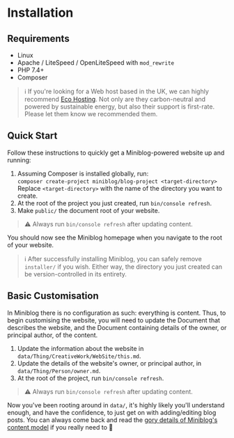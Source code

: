 # Installation

## Requirements

- Linux
- Apache / LiteSpeed / OpenLiteSpeed with `mod_rewrite`
- PHP 7.4+
- Composer

> :information_source: If you're looking for a Web host based in the UK, we can highly recommend [Eco Hosting](https://www.ecohosting.co.uk/).  Not only are they carbon-neutral and powered by sustainable energy, but also their support is first-rate.  Please let them know we recommended them.

## Quick Start

Follow these instructions to quickly get a Miniblog-powered website up and running:

1. Assuming Composer is installed globally, run:\
`composer create-project miniblog/blog-project <target-directory>`\
Replace `<target-directory>` with the name of the directory you want to create.
1. At the root of the project you just created, run `bin/console refresh`.
1. Make `public/` the document root of your website.

> :warning: Always run `bin/console refresh` after updating content.

You should now see the Miniblog homepage when you navigate to the root of your website.

> :information_source: After successfully installing Miniblog, you can safely remove `installer/` if you wish.  Either way, the directory you just created can be version-controlled in its entirety.

## Basic Customisation

In Miniblog there is no configuration as such: everything is content.  Thus, to begin customising the website, you will need to update the Document that describes the website, and the Document containing details of the owner, or principal author, of the content.

1. Update the information about the website in `data/Thing/CreativeWork/WebSite/this.md`.
1. Update the details of the website's owner, or principal author, in `data/Thing/Person/owner.md`.
1. At the root of the project, run `bin/console refresh`.

> :warning: Always run `bin/console refresh` after updating content.

Now you've been rooting around in `data/`, it's highly likely you'll understand enough, and have the confidence, to just get on with adding/editing blog posts.  You can always come back and read the [gory details of Miniblog's content model](content.md) if you really need to 🙂
